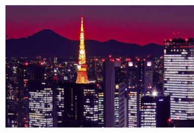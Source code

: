 <div align="center">

<img style="position:absolute" src="img/wallpaper.jpg">

<img src="https://github-profile-trophy.vercel.app/?username=4yman-el&theme=dracula">

<img src="http://github-profile-summary-cards.vercel.app/api/cards/profile-details?username=4yman-el&theme=2077" height="180em" />

<img align="center" src="https://github-readme-stats.vercel.app/api?username=4yman-el&show_icons=true&line_height=33&count_private=true&theme=dark" alt="mosajjal's GitHub Stats" />

<img align="center" src="https://github-readme-stats.vercel.app/api/top-langs/?username=4yman-el&exclude_repo=49rc1,vte-290,r6p2&langs_count=4&theme=dark" />


</div>